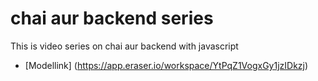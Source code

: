 # chai aur backend series

This is video series on chai aur backend with javascript


- [Modellink] (https://app.eraser.io/workspace/YtPqZ1VogxGy1jzIDkzj)